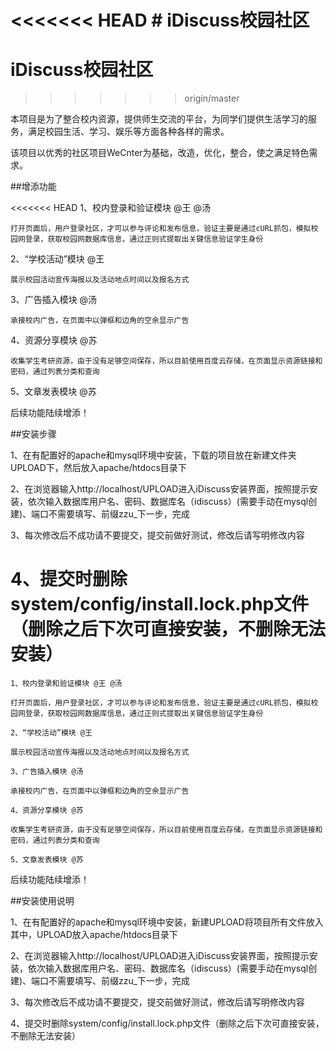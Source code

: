 <<<<<<< HEAD
﻿# iDiscuss校园社区
=======
# iDiscuss校园社区
>>>>>>> origin/master

  本项目是为了整合校内资源，提供师生交流的平台，为同学们提供生活学习的服务，满足校园生活、学习、娱乐等方面各种各样的需求。

  该项目以优秀的社区项目WeCnter为基础，改造，优化，整合，使之满足特色需求。
  
##增添功能

<<<<<<< HEAD
    1、校内登录和验证模块 @王 @汤
    
    打开页面后，用户登录社区，才可以参与评论和发布信息，验证主要是通过cURL抓包，模拟校园网登录，获取校园网数据库信息，通过正则式提取出关键信息验证学生身份
    
  2、“学校活动”模块 @王
  
    展示校园活动宣传海报以及活动地点时间以及报名方式
    
  3、广告插入模块 @汤
  
    承接校内广告，在页面中以弹框和边角的空余显示广告
    
  4、资源分享模块 @苏
  
    收集学生考研资源，由于没有足够空间保存，所以目前使用百度云存储，在页面显示资源链接和密码，通过列表分类和查询
    
  5、文章发表模块 @苏

  后续功能陆续增添！

##安装步骤  

  1、在有配置好的apache和mysql环境中安装，下载的项目放在新建文件夹UPLOAD下，然后放入apache/htdocs目录下

  2、在浏览器输入http://localhost/UPLOAD进入iDiscuss安装界面，按照提示安装，依次输入数据库用户名、密码、数据库名（idiscuss）(需要手动在mysql创建)、端口不需要填写、前缀zzu_下一步，完成

  3、每次修改后不成功请不要提交，提交前做好测试，修改后请写明修改内容

  4、提交时删除system/config/install.lock.php文件（删除之后下次可直接安装，不删除无法安装）
=======
  	1、校内登录和验证模块 @王 @汤
  	
    打开页面后，用户登录社区，才可以参与评论和发布信息，验证主要是通过cURL抓包，模拟校园网登录，获取校园网数据库信息，通过正则式提取出关键信息验证学生身份
    
	2、“学校活动”模块 @王
	
    展示校园活动宣传海报以及活动地点时间以及报名方式
    
	3、广告插入模块 @汤
	
    承接校内广告，在页面中以弹框和边角的空余显示广告
    
	4、资源分享模块 @苏
	
    收集学生考研资源，由于没有足够空间保存，所以目前使用百度云存储，在页面显示资源链接和密码，通过列表分类和查询
    
	5、文章发表模块 @苏

  后续功能陆续增添！

##安装使用说明

  1、在有配置好的apache和mysql环境中安装，新建UPLOAD将项目所有文件放入其中，UPLOAD放入apache/htdocs目录下

  2、在浏览器输入http://localhost/UPLOAD进入iDiscuss安装界面，按照提示安装，依次输入数据库用户名、密码、数据库名（idiscuss）(需要手动在mysql创建)、端口不需要填写、前缀zzu_下一步，完成

  3、每次修改后不成功请不要提交，提交前做好测试，修改后请写明修改内容

  4、提交时删除system/config/install.lock.php文件（删除之后下次可直接安装，不删除无法安装）


